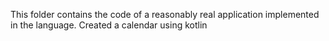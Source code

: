 This folder contains the code of a reasonably real application 
implemented in the language.
Created a calendar using kotlin
